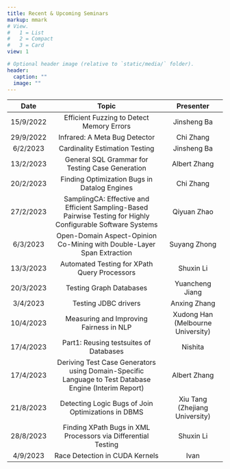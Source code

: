 ```yaml
---
title: Recent & Upcoming Seminars
markup: mmark
# View.
#   1 = List
#   2 = Compact
#   3 = Card
view: 1

# Optional header image (relative to `static/media/` folder).
header:
  caption: ""
  image: ""
---
```



| Date      | Topic                                                                                                        | Presenter                         |
| :-------: | :----------------------------------------------------------------------------------------------------------: | :-------------------------------: |
| 15/9/2022 | Efficient Fuzzing to Detect Memory Errors                                                                    | Jinsheng Ba                       |
| 29/9/2022 | Infrared: A Meta Bug Detector                                                                                | Chi Zhang                         |
| 6/2/2023  | Cardinality Estimation Testing                                                                               | Jinsheng Ba                       |
| 13/2/2023 | General SQL Grammar for Testing Case Generation                                                              | Albert Zhang                      |
| 20/2/2023 | Finding Optimization Bugs in Datalog Engines                                                                 | Chi Zhang                         |
| 27/2/2023 | SamplingCA: Effective and Efficient Sampling-Based Pairwise Testing for Highly Configurable Software Systems | Qiyuan Zhao                       |
| 6/3/2023  | Open-Domain Aspect-Opinion Co-Mining with Double-Layer Span Extraction                                       | Suyang Zhong                      |
| 13/3/2023 | Automated Testing for XPath Query Processors                                                                 | Shuxin Li                         |
| 20/3/2023 | Testing Graph Databases                                                                                      | Yuancheng Jiang                   |
| 3/4/2023  | Testing JDBC drivers                                                                                         | Anxing Zhang                      |
| 10/4/2023 | Measuring and Improving Fairness in NLP                                                                      | Xudong Han (Melbourne University) |
| 17/4/2023 | Part1: Reusing testsuites of Databases                                                                       | Nishita                           |
| 17/4/2023 | Deriving Test Case Generators using Domain-Specific Language to Test Database Engine (Interim Report)        | Albert Zhang                      |
| 21/8/2023 | Detecting Logic Bugs of Join Optimizations in DBMS                                                           | Xiu Tang (Zhejiang University)    |
| 28/8/2023 | Finding XPath Bugs in XML Processors via Differential Testing                                                | Shuxin Li                         |
| 4/9/2023  | Race Detection in CUDA Kernels                                                                               | Ivan                              |